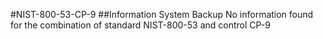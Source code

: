 #NIST-800-53-CP-9
##Information System Backup
No information found for the combination of standard NIST-800-53 and control CP-9
